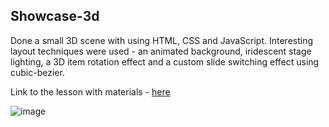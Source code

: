 <h2>Showcase-3d</h2>

<p> Done a small 3D scene with using HTML, CSS and JavaScript. Interesting layout techniques were used - an animated background, iridescent stage lighting, a 3D item rotation effect and a custom slide switching effect using cubic-bezier. </p>

<p>Link to the lesson with materials - <a href="https://webdesign-master.ru/blog/html-css/showcase-3d-effect.html">here</a></p>


![image](https://github.com/0trava/showcase-3d-effect/assets/102797527/739cd9d9-f61e-41ff-b97f-a0a61e92a0ea)
